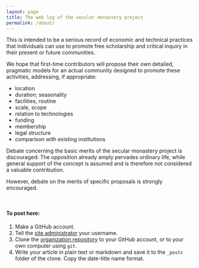 ```yaml
---
layout: page
title: The web log of the secular monastery project
permalink: /about/
---
```


This is intended to be a serious record of economic and technical practices that individuals can use to promote free scholarship and critical inquiry in their present or future communities.

We hope that first-time contributors will propose their own detailed, pragmatic models for an actual community designed to promote these activities, addressing, if appropriate:

  - location
  - duration; seasonality
  - facilities, routine
  - scale, scope
  - relation to technologies
  - funding
  - membership
  - legal structure
  - comparison with existing institutions

Debate concerning the basic merits of the secular monastery project is discouraged: The opposition already amply pervades ordinary life, while general support of the concept is assumed and is therefore not considered a valuable contribution. 

However, debate on the merits of specific proposals is strongly encouraged. 

&nbsp;

#### To post here:

 1. Make a GitHub account.
 2. Tell the [site administrator](http://github.com/jimmymathews) your username.
 3. Clone the [organization repository](http://github.com/let-me-think/let-me-think.github.io) to your GitHub account, or to your own computer using `git`.
 4. Write your article in plain text or markdown and save it to the `_posts` folder of the clone. Copy the date-title name format.
